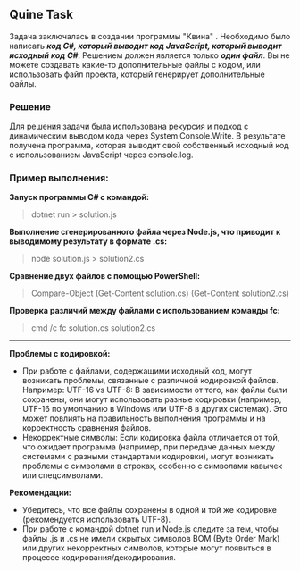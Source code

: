 Quine Task
---

Задача заключалась в создании программы "Квина" . Необходимо было написать ***код C#, который выводит код JavaScript, который выводит исходный код C#***. Решением должен является только ***один файл***.
Вы не можете создавать какие-то дополнительные файлы с кодом, или использовать файл проекта, который генерирует дополнительные файлы.


### Решение
Для решения задачи была использована рекурсия и подход с динамическим выводом кода через System.Console.Write. В результате получена программа, которая выводит свой собственный исходный код с использованием JavaScript через console.log.


### Пример выполнения:
**Запуск программы C# с командой:**
> dotnet run > solution.js

**Выполнение сгенерированного файла через Node.js, что приводит к выводимому результату в формате .cs:**
> node solution.js > solution2.cs

**Сравнение двух файлов с помощью PowerShell:**
> Compare-Object (Get-Content solution.cs) (Get-Content solution2.cs)

**Проверка различий между файлами с использованием команды fc:**
> cmd /c fc solution.cs solution2.cs
---
**Проблемы с кодировкой:**
- При работе с файлами, содержащими исходный код, могут возникать проблемы, связанные с различной кодировкой файлов. Например: UTF-16 vs UTF-8: В зависимости от того, как файлы были сохранены, они могут использовать разные кодировки (например, UTF-16 по умолчанию в Windows или UTF-8 в других системах). Это может повлиять на правильность выполнения программы и на корректность сравнения файлов.
- Некорректные символы: Если кодировка файла отличается от той, что ожидает программа (например, при передаче данных между системами с разными стандартами кодировки), могут возникать проблемы с символами в строках, особенно с символами кавычек или спецсимволами.

**Рекомендации:**
- Убедитесь, что все файлы сохранены в одной и той же кодировке (рекомендуется использовать UTF-8).
- При работе с командой dotnet run и Node.js следите за тем, чтобы файлы .js и .cs не имели скрытых символов BOM (Byte Order Mark) или других некорректных символов, которые могут появиться в процессе кодирования/декодирования.
